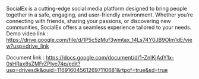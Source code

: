 SocialEx is a cutting-edge social media platform designed to bring people together in a safe, engaging, and user-friendly environment. Whether you’re connecting with friends, sharing your passions, or discovering new communities, SocialEx offers a seamless experience tailored to your needs.
Demo video link : https://drive.google.com/file/d/1P5c5zMuf3wmtax_14Ls74Y0JB9OIm1dE/view?usp=drive_link

Document link : https://docs.google.com/document/d/1-ZnIKjAdY1x-0sHRax8sZMFrZPlye74p/edit?usp=drivesdk&ouid=116916045612697110681&rtpof=true&sd=true
